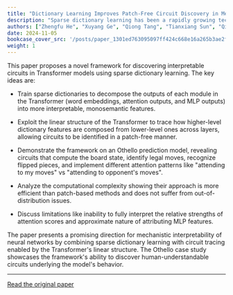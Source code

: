```yaml
---
title: "Dictionary Learning Improves Patch-Free Circuit Discovery in Mechanistic Interpretability: A Case Study on Othello-GPT"
description: "Sparse dictionary learning has been a rapidly growing technique in mechanistic interpretability to attack superposition and extract more human-understandable features from model activations. We ask a "
authors: ["Zhengfu He", "Xuyang Ge", "Qiong Tang", "Tianxiang Sun", "Qinyuan Cheng", "Xipeng Qiu"]
date: 2024-11-05
bookcase_cover_src: '/posts/paper_1301ed763095097ff424c668e16a265b3ae2f231/thumbnail.png'
weight: 1
---
```


This paper proposes a novel framework for discovering interpretable circuits in Transformer models using sparse dictionary learning. The key ideas are:

- Train sparse dictionaries to decompose the outputs of each module in the Transformer (word embeddings, attention outputs, and MLP outputs) into more interpretable, monosemantic features.

- Exploit the linear structure of the Transformer to trace how higher-level dictionary features are composed from lower-level ones across layers, allowing circuits to be identified in a patch-free manner.

- Demonstrate the framework on an Othello prediction model, revealing circuits that compute the board state, identify legal moves, recognize flipped pieces, and implement different attention patterns like "attending to my moves" vs "attending to opponent's moves".

- Analyze the computational complexity showing their approach is more efficient than patch-based methods and does not suffer from out-of-distribution issues.

- Discuss limitations like inability to fully interpret the relative strengths of attention scores and approximate nature of attributing MLP features.

The paper presents a promising direction for mechanistic interpretability of neural networks by combining sparse dictionary learning with circuit tracing enabled by the Transformer's linear structure. The Othello case study showcases the framework's ability to discover human-understandable circuits underlying the model's behavior.

---

[Read the original paper](https://arxiv.org/pdf/2402.12201.pdf)